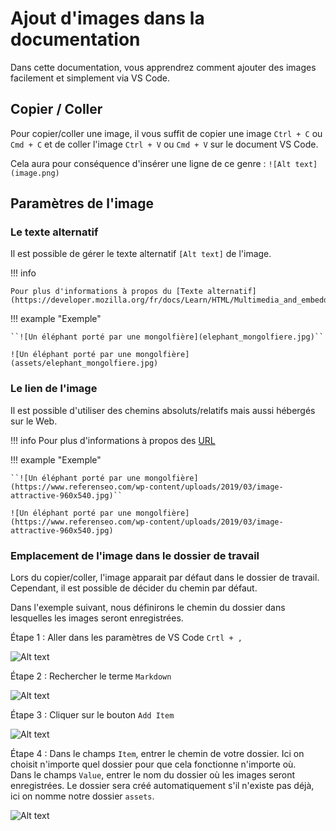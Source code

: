 # Ajout d'images dans la documentation

Dans cette documentation, vous apprendrez comment ajouter des images facilement et simplement via VS Code.

## Copier / Coller

Pour copier/coller une image, il vous suffit de copier une image ``Ctrl + C`` ou ``Cmd + C`` et de coller l'image ``Ctrl + V`` ou ``Cmd + V`` sur le document VS Code.

Cela aura pour conséquence d'insérer une ligne de ce genre : ``![Alt text](image.png)``

## Paramètres de l'image

### Le texte alternatif

Il est possible de gérer le texte alternatif ``[Alt text]`` de l'image.

!!! info  
  
    Pour plus d'informations à propos du [Texte alternatif](https://developer.mozilla.org/fr/docs/Learn/HTML/Multimedia_and_embedding/Images_in_HTML#texte_alternatif).

!!! example "Exemple"

    ``![Un éléphant porté par une mongolfière](elephant_mongolfiere.jpg)``

    ![Un éléphant porté par une mongolfière](assets/elephant_mongolfiere.jpg)

### Le lien de l'image

Il est possible d'utiliser des chemins absoluts/relatifs mais aussi hébergés sur le Web.  

!!! info
    Pour plus d'informations à propos des [URL](https://developer.mozilla.org/fr/docs/Learn/Common_questions/Web_mechanics/What_is_a_URL)

!!! example "Exemple"

    ``![Un éléphant porté par une mongolfière](https://www.referenseo.com/wp-content/uploads/2019/03/image-attractive-960x540.jpg)``

    ![Un éléphant porté par une mongolfière](https://www.referenseo.com/wp-content/uploads/2019/03/image-attractive-960x540.jpg)

### Emplacement de l'image dans le dossier de travail

Lors du copier/coller, l'image apparait par défaut dans le dossier de travail. Cependant, il est possible de décider du chemin par défaut.

Dans l'exemple suivant, nous définirons le chemin du dossier dans lesquelles les images seront enregistrées.

Étape 1 : Aller dans les paramètres de VS Code ``Crtl + ,``

![Alt text](assets/step1-ajout-image.png)

Étape 2 : Rechercher le terme ``Markdown``

![Alt text](assets/step2-ajout-image.png)

Étape 3 : Cliquer sur le bouton ``Add Item``

![Alt text](assets/step3-ajout-image.png)

Étape 4 : Dans le champs ``Item``, entrer le chemin de votre dossier. Ici on choisit n'importe quel dossier pour que cela fonctionne n'importe où.  
Dans le champs ``Value``, entrer le nom du dossier où les images seront enregistrées. Le dossier sera créé automatiquement s'il n'existe pas déjà, ici on nomme notre dossier ``assets``.

![Alt text](assets/step4-ajout-image.png)